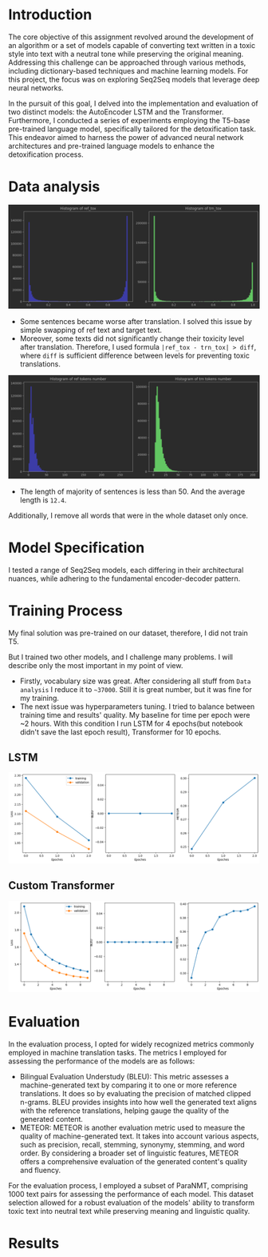 # Introduction
The core objective of this assignment revolved around the development of an algorithm or a set of models capable of 
converting text written in a toxic style into text with a neutral tone while preserving the original meaning. 
Addressing this challenge can be approached through various methods, including dictionary-based techniques and machine 
learning models. For this project, the focus was on exploring Seq2Seq models that leverage deep neural networks.

In the pursuit of this goal, I delved into the implementation and evaluation of two distinct models: 
the AutoEncoder LSTM and the Transformer. Furthermore, I conducted a series of experiments employing the T5-base 
pre-trained language model, specifically tailored for the detoxification task. This endeavor aimed to harness the power 
of advanced neural network architectures and pre-trained language models to enhance the detoxification process.

# Data analysis

![Toxicity](./figures/tox_lvl.png)
- Some sentences became worse after translation. I solved this issue by simple swapping of ref text and target text.
- Moreover, some texts did not significantly change their toxicity level after translation. Therefore, I used formula
`|ref_tox - trn_tox| > diff`, where `diff` is sufficient difference between levels for preventing toxic translations.

![length](./figures/length.png)
- The length of majority of sentences is less than 50. And the average length is `12.4`.

Additionally, I remove all words that were in the whole dataset only once.

# Model Specification
I tested a range of Seq2Seq models, each differing in their architectural nuances, while adhering to the fundamental 
encoder-decoder pattern. 

# Training Process
My final solution was pre-trained on our dataset, therefore, I did not train T5. 

But I trained two other models, and I challenge many problems. I will describe only the most important in my point of view.
- Firstly, vocabulary size was great. After considering all
stuff from `Data analysis` I reduce it to `~37000`. Still it is great number, but it was fine for my training.
- The next issue was hyperparameters tuning. I tried to balance between training time and results' quality. My baseline 
for time per epoch were ~2 hours. With this condition I run LSTM for 4 epochs(but notebook didn't save the last epoch 
result), Transformer for 10 epochs.

## LSTM
![](./figures/lstm_result.png)

## Custom Transformer
![](./figures/transformer_result.png)

# Evaluation
In the evaluation process, I opted for widely recognized metrics commonly employed in machine translation tasks. 
The metrics I employed for assessing the performance of the models are as follows:
- Bilingual Evaluation Understudy (BLEU): This metric assesses a machine-generated text by comparing it to one or more 
reference translations. It does so by evaluating the precision of matched clipped n-grams. BLEU provides insights into 
how well the generated text aligns with the reference translations, helping gauge the quality of the generated content.
- METEOR: METEOR is another evaluation metric used to measure the quality of machine-generated text. It takes into 
account various aspects, such as precision, recall, stemming, synonymy, stemming, and word order. By considering a 
broader set of linguistic features, METEOR offers a comprehensive evaluation of the generated content's quality and 
fluency.

For the evaluation process, I employed a subset of ParaNMT, comprising 1000 text pairs for assessing the performance of 
each model. This dataset selection allowed for a robust evaluation of the models' ability to transform toxic text 
into neutral text while preserving meaning and linguistic quality.

# Results

